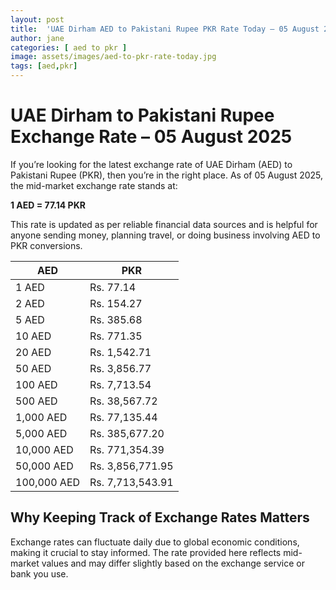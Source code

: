 ```yaml
---
layout: post
title:  'UAE Dirham AED to Pakistani Rupee PKR Rate Today – 05 August 2025'
author: jane
categories: [ aed to pkr ]
image: assets/images/aed-to-pkr-rate-today.jpg
tags: [aed,pkr]
---
```


# UAE Dirham to Pakistani Rupee Exchange Rate – 05 August 2025

If you’re looking for the latest exchange rate of UAE Dirham (AED) to Pakistani Rupee (PKR), then you’re in the right place. As of 05 August 2025, the mid-market exchange rate stands at:

**1 AED = 77.14 PKR**

This rate is updated as per reliable financial data sources and is helpful for anyone sending money, planning travel, or doing business involving AED to PKR conversions.

| AED | PKR |
| --- | --- |
| 1 AED | Rs. 77.14 |
| 2 AED | Rs. 154.27 |
| 5 AED | Rs. 385.68 |
| 10 AED | Rs. 771.35 |
| 20 AED | Rs. 1,542.71 |
| 50 AED | Rs. 3,856.77 |
| 100 AED | Rs. 7,713.54 |
| 500 AED | Rs. 38,567.72 |
| 1,000 AED | Rs. 77,135.44 |
| 5,000 AED | Rs. 385,677.20 |
| 10,000 AED | Rs. 771,354.39 |
| 50,000 AED | Rs. 3,856,771.95 |
| 100,000 AED | Rs. 7,713,543.91 |


## Why Keeping Track of Exchange Rates Matters

Exchange rates can fluctuate daily due to global economic conditions, making it crucial to stay informed. The rate provided here reflects mid-market values and may differ slightly based on the exchange service or bank you use.
